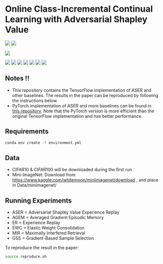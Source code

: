 # Online Class-Incremental Continual Learning with Adversarial Shapley Value


![](https://img.shields.io/badge/linux-ubuntu-red.svg)
![](https://img.shields.io/badge/Mac-OS-red.svg)


![](https://img.shields.io/badge/python-3.6-green.svg)

![](https://img.shields.io/badge/matplotlib-3.0.0-blue.svg)
![](https://img.shields.io/badge/numpy-1.15.2-blue.svg)
![](https://img.shields.io/badge/pandas-0.23.3-blue.svg)
![](https://img.shields.io/badge/scipy-1.1.0-blue.svg)
![](https://img.shields.io/badge/seaborn-0.9.0-blue.svg)
![](https://img.shields.io/badge/sklearn-0.20.1-blue.svg)
![](https://img.shields.io/badge/tensorflow-1.14.0-blue.svg)

## Notes !!
- This repository contains the TensorFlow implementation of ASER and other baselines. The results in the paper can be reproduced by following the instructions below.
- PyTorch implementation of ASER and more baselines can be found in [this repository](https://github.com/RaptorMai/online-continual-learning). Note that the PyTorch version is more efficient than the original TensorFlow implementation and has better performance.


## Requirements

```sh
conda env create -f environment.yml
```



## Data 

- CIFAR10 & CIFAR100 will be downloaded during the first run
- Mini-ImageNet: Download from https://www.kaggle.com/whitemoon/miniimagenet/download , and place in Data/miniimagenet/



## Running Experiments

* ASER = Adversarial Shapley Value Experience Replay
* AGEM = Averaged Gradient Episodic Memory
* ER = Experience Replay
* EWC = Elastic Weight Consolidation
* MIR = Maximally Interfered Retrieval
* GSS = Gradient-Based Sample Selection



To reproduce the result in the paper:

```sh
source reproduce.sh
```

